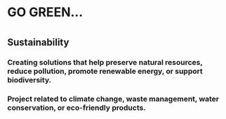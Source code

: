 # GO GREEN... 
# 
## Sustainability 
### Creating solutions that help preserve natural resources, reduce pollution, promote renewable energy, or support biodiversity. 
### Project related to climate change, waste management, water conservation, or eco-friendly products.
